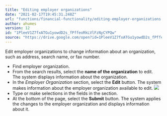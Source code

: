 ```yaml
---
title: "Editing employer organizations"
date: "2021-02-17T19:45:31.248Z"
url: "functions/financial-functionality/editing-employer-organizations.html"
author: ahumes
version: 12
id: "1PleeV1Z7fxATGu1yowdD2s_fPffeoRkLVlFzNyCYPQw"
source: "https://drive.google.com/open?id=1PleeV1Z7fxATGu1yowdD2s_fPffeoRkLVlFzNyCYPQw"
---
```

Edit employer organizations to change information about an organization, such as address, search name, or fax number.

* Find employer organization.
* From the search results, select the <strong>name of the organization</strong> to edit. The system displays information about the organization.
* In the <em>Employer Organization</em> section, select the <strong>Edit</strong> button. The system makes information about the employer organization available to edit.  ![](editing-employer-organizations.images/image1.png)
* Type or make selections in the fields in the section.
* At the bottom of the page, select the <strong>Submit</strong> button. The system applies the changes to the employer organization and displays information about it.
